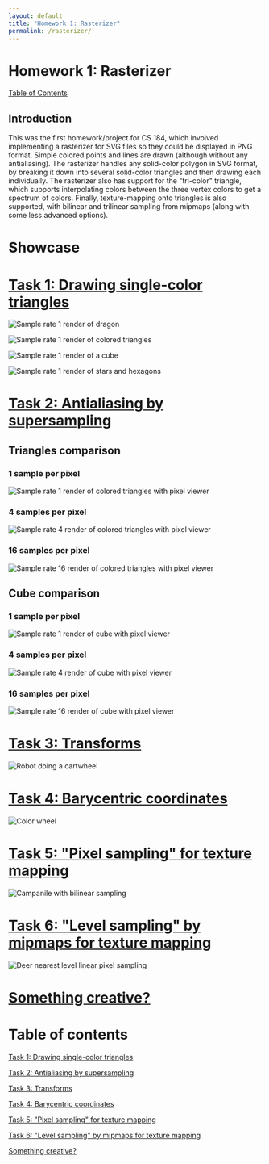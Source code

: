 ```yaml
---
layout: default
title: "Homework 1: Rasterizer"
permalink: /rasterizer/
---
```


# Homework 1: Rasterizer
[Table of Contents]({{site.baseurl}}/rasterizer#table-of-contents)
## Introduction
This was the first homework/project for CS 184, which involved implementing a rasterizer for SVG files so they could be displayed in PNG format. 
Simple colored points and lines are drawn (although without any antialiasing).
The rasterizer handles any solid-color polygon in SVG format, by breaking it down into several solid-color triangles and then drawing each individually.
The rasterizer also has support for the "tri-color" triangle, which supports interpolating colors between the three vertex colors to get a spectrum of colors.
Finally, texture-mapping onto triangles is also supported, with bilinear and trilinear sampling from mipmaps (along with some less advanced options).  

# Showcase

# [Task 1: Drawing single-color triangles]({{site.baseurl}}/rasterizer/task1/)

![Sample rate 1 render of dragon](/hw-webpages-sp24-spegeerino/docs/assets/hw1images/task1-render-basic-svg3.png "Sample rate 1 render of dragon")

![Sample rate 1 render of colored triangles](/hw-webpages-sp24-spegeerino/docs/assets/hw1images/task1-render-basic-svg4.png "Sample rate 1 render of several colored triangles")

![Sample rate 1 render of a cube](/hw-webpages-sp24-spegeerino/docs/assets/hw1images/task1-render-basic-svg5.png "Sample rate 1 render of a cube")

![Sample rate 1 render of stars and hexagons](/hw-webpages-sp24-spegeerino/docs/assets/hw1images/task1-render-basic-svg6.png "Sample rate 1 render of stars and hexagons")

# [Task 2: Antialiasing by supersampling]({{site.baseurl}}/rasterizer/task2/)

## Triangles comparison
### 1 sample per pixel
![Sample rate 1 render of colored triangles with pixel viewer](/hw-webpages-sp24-spegeerino/docs/assets/hw1images/task2-svg4-SR1.png "Sample rate 1")
### 4 samples per pixel
![Sample rate 4 render of colored triangles with pixel viewer](/hw-webpages-sp24-spegeerino/docs/assets/hw1images/task2-svg4-SR4.png "Sample rate 4")
### 16 samples per pixel
![Sample rate 16 render of colored triangles with pixel viewer](/hw-webpages-sp24-spegeerino/docs/assets/hw1images/task2-svg4-SR16.png "Sample rate 16")
## Cube comparison
### 1 sample per pixel
![Sample rate 1 render of cube with pixel viewer](/hw-webpages-sp24-spegeerino/docs/assets/hw1images/task2-svg5-SR1.png "Sample rate 1")
### 4 samples per pixel
![Sample rate 4 render of cube with pixel viewer](/hw-webpages-sp24-spegeerino/docs/assets/hw1images/task2-svg5-SR4.png "Sample rate 4")
### 16 samples per pixel
![Sample rate 16 render of cube with pixel viewer](/hw-webpages-sp24-spegeerino/docs/assets/hw1images/task2-svg5-SR16.png "Sample rate 16")

# [Task 3: Transforms]({{site.baseurl}}/rasterizer/task3/)
![Robot doing a cartwheel](/hw-webpages-sp24-spegeerino/docs/assets/hw1images/task3-my-robot.png "Robot doing a cartwheel")

# [Task 4: Barycentric coordinates]({{site.baseurl}}/rasterizer/task4/)
![Color wheel](/hw-webpages-sp24-spegeerino/docs/assets/hw1images/task4-color-wheel.png "Color wheel")

# [Task 5: "Pixel sampling" for texture mapping]({{site.baseurl}}/rasterizer/task5/)
![Campanile with bilinear sampling](/hw-webpages-sp24-spegeerino/docs/assets/hw1images/task5-campanile-bilinear)

# [Task 6: "Level sampling" by mipmaps for texture mapping]({{site.baseurl}}/rasterizer/task6/)
![Deer nearest level linear pixel sampling](/hw-webpages-sp24-spegeerino/docs/assets/hw1images/task6-deer-NL)

# [Something creative?]({{site.baseurl}}/rasterizer/ec/)

# Table of contents

[Task 1: Drawing single-color triangles]({{site.baseurl}}/rasterizer/task1/)

[Task 2: Antialiasing by supersampling]({{site.baseurl}}/rasterizer/task2/)

[Task 3: Transforms]({{site.baseurl}}/rasterizer/task3/)

[Task 4: Barycentric coordinates]({{site.baseurl}}/rasterizer/task4/)

[Task 5: "Pixel sampling" for texture mapping]({{site.baseurl}}/rasterizer/task5/)

[Task 6: "Level sampling" by mipmaps for texture mapping]({{site.baseurl}}/rasterizer/task6/)

[Something creative?]({{site.baseurl}}/rasterizer/ec/)